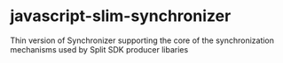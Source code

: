 # javascript-slim-synchronizer
Thin version of Synchronizer supporting the core of the synchronization mechanisms used by Split SDK producer libaries
